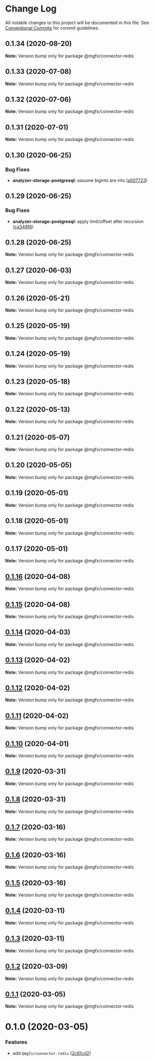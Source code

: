 # Change Log

All notable changes to this project will be documented in this file.
See [Conventional Commits](https://conventionalcommits.org) for commit guidelines.

## 0.1.34 (2020-08-20)

**Note:** Version bump only for package @mgfx/connector-redis





## 0.1.33 (2020-07-08)

**Note:** Version bump only for package @mgfx/connector-redis





## 0.1.32 (2020-07-06)

**Note:** Version bump only for package @mgfx/connector-redis





## 0.1.31 (2020-07-01)

**Note:** Version bump only for package @mgfx/connector-redis





## 0.1.30 (2020-06-25)


### Bug Fixes

* **analyzer-storage-postgresql:** assume bigints are ints ([a507723](https://github.com/ai-labs-team/mgFx/commit/a507723))





## 0.1.29 (2020-06-25)


### Bug Fixes

* **analyzer-storage-postgresql:** apply limit/offset after recursion ([ca349f8](https://github.com/ai-labs-team/mgFx/commit/ca349f8))





## 0.1.28 (2020-06-25)

**Note:** Version bump only for package @mgfx/connector-redis





## 0.1.27 (2020-06-03)

**Note:** Version bump only for package @mgfx/connector-redis





## 0.1.26 (2020-05-21)

**Note:** Version bump only for package @mgfx/connector-redis





## 0.1.25 (2020-05-19)

**Note:** Version bump only for package @mgfx/connector-redis





## 0.1.24 (2020-05-19)

**Note:** Version bump only for package @mgfx/connector-redis





## 0.1.23 (2020-05-18)

**Note:** Version bump only for package @mgfx/connector-redis





## 0.1.22 (2020-05-13)

**Note:** Version bump only for package @mgfx/connector-redis





## 0.1.21 (2020-05-07)

**Note:** Version bump only for package @mgfx/connector-redis





## 0.1.20 (2020-05-05)

**Note:** Version bump only for package @mgfx/connector-redis





## 0.1.19 (2020-05-01)

**Note:** Version bump only for package @mgfx/connector-redis





## 0.1.18 (2020-05-01)

**Note:** Version bump only for package @mgfx/connector-redis





## 0.1.17 (2020-05-01)

**Note:** Version bump only for package @mgfx/connector-redis





## [0.1.16](https://github.com/ai-labs-team/mgFx/compare/@mgfx/connector-redis@0.1.15...@mgfx/connector-redis@0.1.16) (2020-04-08)

**Note:** Version bump only for package @mgfx/connector-redis





## [0.1.15](https://github.com/ai-labs-team/mgFx/compare/@mgfx/connector-redis@0.1.14...@mgfx/connector-redis@0.1.15) (2020-04-08)

**Note:** Version bump only for package @mgfx/connector-redis





## [0.1.14](https://github.com/ai-labs-team/mgFx/compare/@mgfx/connector-redis@0.1.13...@mgfx/connector-redis@0.1.14) (2020-04-03)

**Note:** Version bump only for package @mgfx/connector-redis





## [0.1.13](https://github.com/ai-labs-team/mgFx/compare/@mgfx/connector-redis@0.1.12...@mgfx/connector-redis@0.1.13) (2020-04-02)

**Note:** Version bump only for package @mgfx/connector-redis





## [0.1.12](https://github.com/ai-labs-team/mgFx/compare/@mgfx/connector-redis@0.1.11...@mgfx/connector-redis@0.1.12) (2020-04-02)

**Note:** Version bump only for package @mgfx/connector-redis





## [0.1.11](https://github.com/ai-labs-team/mgFx/compare/@mgfx/connector-redis@0.1.10...@mgfx/connector-redis@0.1.11) (2020-04-02)

**Note:** Version bump only for package @mgfx/connector-redis





## [0.1.10](https://github.com/ai-labs-team/mgFx/compare/@mgfx/connector-redis@0.1.9...@mgfx/connector-redis@0.1.10) (2020-04-01)

**Note:** Version bump only for package @mgfx/connector-redis





## [0.1.9](https://github.com/ai-labs-team/mgFx/compare/@mgfx/connector-redis@0.1.8...@mgfx/connector-redis@0.1.9) (2020-03-31)

**Note:** Version bump only for package @mgfx/connector-redis





## [0.1.8](https://github.com/ai-labs-team/mgFx/compare/@mgfx/connector-redis@0.1.7...@mgfx/connector-redis@0.1.8) (2020-03-31)

**Note:** Version bump only for package @mgfx/connector-redis





## [0.1.7](https://github.com/ai-labs-team/mgFx/compare/@mgfx/connector-redis@0.1.6...@mgfx/connector-redis@0.1.7) (2020-03-16)

**Note:** Version bump only for package @mgfx/connector-redis





## [0.1.6](https://github.com/ai-labs-team/mgFx/compare/@mgfx/connector-redis@0.1.5...@mgfx/connector-redis@0.1.6) (2020-03-16)

**Note:** Version bump only for package @mgfx/connector-redis





## [0.1.5](https://github.com/ai-labs-team/mgFx/compare/@mgfx/connector-redis@0.1.4...@mgfx/connector-redis@0.1.5) (2020-03-16)

**Note:** Version bump only for package @mgfx/connector-redis





## [0.1.4](https://github.com/ai-labs-team/mgFx/compare/@mgfx/connector-redis@0.1.3...@mgfx/connector-redis@0.1.4) (2020-03-11)

**Note:** Version bump only for package @mgfx/connector-redis





## [0.1.3](https://github.com/ai-labs-team/mgFx/compare/@mgfx/connector-redis@0.1.2...@mgfx/connector-redis@0.1.3) (2020-03-11)

**Note:** Version bump only for package @mgfx/connector-redis





## [0.1.2](https://github.com/ai-labs-team/mgFx/compare/@mgfx/connector-redis@0.1.1...@mgfx/connector-redis@0.1.2) (2020-03-09)

**Note:** Version bump only for package @mgfx/connector-redis





## [0.1.1](https://github.com/ai-labs-team/mgFx/compare/@mgfx/connector-redis@0.1.0...@mgfx/connector-redis@0.1.1) (2020-03-05)

**Note:** Version bump only for package @mgfx/connector-redis





# 0.1.0 (2020-03-05)


### Features

* add `@mgfx/connector-redis` ([2c81cd2](https://github.com/ai-labs-team/mgFx/commit/2c81cd2))
